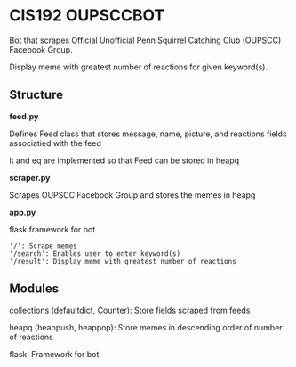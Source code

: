 # CIS192 OUPSCCBOT

Bot that scrapes Official Unofficial Penn Squirrel Catching Club (OUPSCC) Facebook Group.

Display meme with greatest number of reactions for given keyword(s).

## Structure

__feed.py__

Defines Feed class that stores message, name, picture, and reactions fields associatied with the feed

lt and eq are implemented so that Feed can be stored in heapq


__scraper.py__

Scrapes OUPSCC Facebook Group and stores the memes in heapq

__app.py__

flask framework for bot
```
'/': Scrape memes
'/search': Enables user to enter keyword(s)
'/result': Display meme with greatest number of reactions
```
## Modules

collections (defaultdict, Counter): Store fields scraped from feeds

heapq (heappush, heappop): Store memes in descending order of number of reactions

flask: Framework for bot

